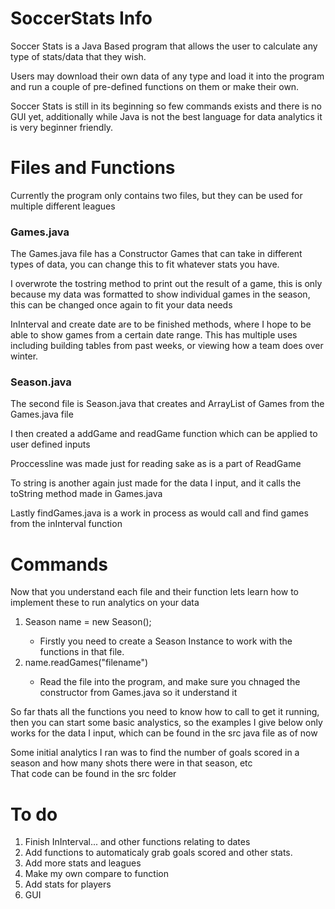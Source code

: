 # SoccerStats Info

<p>Soccer Stats is a Java Based program that allows the user to calculate any type of stats/data that they wish.</p>
<p>Users may download their own data of any type and load it into the program and run a couple of pre-defined functions on them or make their own.</p>
<p>Soccer Stats is still in its beginning so few commands exists and there is no GUI yet, additionally while Java is not the best language for data analytics it is very beginner friendly.</p>
<h1>Files and Functions</h1>
<p>Currently the program only contains two files, but they can be used for multiple different leagues</p>
<h3>Games.java</h3>
<p>The Games.java file has a Constructor Games that can take in different types of data, you can change this to fit whatever stats you have.</p>
<p>I overwrote the tostring method to print out the result of a game, this is only because my data was formatted to show individual games in the season, this can be changed once again to fit your data needs </p>
<p>InInterval and create date are to be finished methods, where I hope to be able to show games from a certain date range. This has multiple uses including building tables from past weeks, or viewing how a team does over winter. </p>
<h3>Season.java</h3>
<p>The second file is Season.java that creates and ArrayList of Games from the Games.java file</p>
<p>I then created a addGame and readGame function which can be applied to user defined inputs</p>
<p>Proccessline was made just for reading sake as is a part of ReadGame</p>
<p>To string is another again just made for the data I input, and it calls the toString method made in Games.java</p>
<p>Lastly findGames.java is a work in process as would call and find games from the inInterval function</p>
<h1> Commands </h1>
<p>Now that you understand each file and their function lets learn how to implement these to run analytics on your data</p>
<ol>
  <li>Season name = new Season();</li>
    <ul>
      <li>Firstly you need to create a Season Instance to work with the functions in that file.</li>
    </ul>
  <li>name.readGames("filename")</li>
    <ul>
      <li>Read the file into the program, and make sure you chnaged the constructor from Games.java so it understand it </li>
    </ul>
 </ol>
 <p>So far thats all the functions you need to know how to call to get it running, then you can start some basic analystics, so the examples I give below only works for the data I input, which can be found in the src java file as of now</p>
<p>Some initial analytics I ran was to find the number of goals scored in a season and how many shots there were in that season, etc<br />That code can be found in the src folder</p>
<h1>To do</h1>
<ol>
  <li>Finish InInterval... and other functions relating to dates</li>
  <li>Add functions to automaticaly grab goals scored and other stats.</li>
  <li>Add more stats and leagues </li>
  <li>Make my own compare to function</li>
  <li>Add stats for players</li>
  <li>GUI</li>
